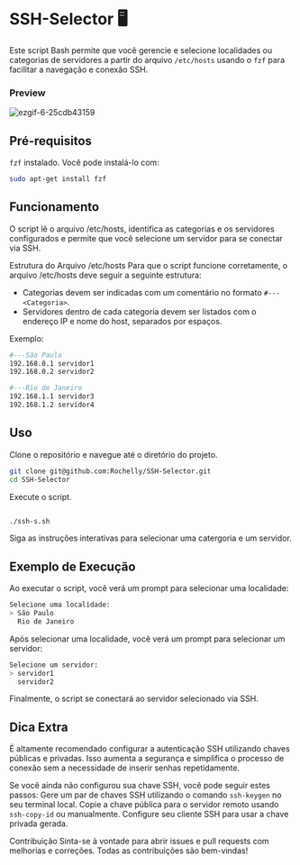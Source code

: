 # SSH-Selector 🖥️


Este script Bash permite que você gerencie e selecione localidades  ou categorias de servidores a partir do arquivo `/etc/hosts` usando o `fzf` para facilitar a navegação e conexão SSH.

### Preview
![ezgif-6-25cdb43159](https://github.com/user-attachments/assets/cf6700f6-9754-4915-896f-e1ac37965ec6)


## Pré-requisitos

`fzf` instalado. Você pode instalá-lo com:
  ```bash
  sudo apt-get install fzf
```

## Funcionamento
O script lê o arquivo /etc/hosts, identifica as categorias e os servidores configurados e permite que você selecione um servidor para se conectar via SSH.

Estrutura do Arquivo /etc/hosts
Para que o script funcione corretamente, o arquivo /etc/hosts deve seguir a seguinte estrutura:

* Categorias devem ser indicadas com um comentário no formato `#---<Categoria>`.
* Servidores dentro de cada categoria devem ser listados com o endereço IP e nome do host, separados por espaços.


Exemplo:
  ```bash
#---São Paulo
192.168.0.1 servidor1
192.168.0.2 servidor2

#---Rio de Janeiro
192.168.1.1 servidor3
192.168.1.2 servidor4
```

## Uso
Clone o repositório e navegue até o diretório do projeto.

```bash
git clone git@github.com:Rochelly/SSH-Selector.git
cd SSH-Selector
```
Execute o script.

```bash

./ssh-s.sh
```

Siga as instruções interativas para selecionar uma catergoria e um servidor.

## Exemplo de Execução
Ao executar o script, você verá um prompt para selecionar uma localidade:

```bash
Selecione uma localidade:
> São Paulo
  Rio de Janeiro
```
Após selecionar uma localidade, você verá um prompt para selecionar um servidor:

```bash
Selecione um servidor:
> servidor1
  servidor2
```
Finalmente, o script se conectará ao servidor selecionado via SSH.

## Dica Extra

É altamente recomendado configurar a autenticação SSH utilizando chaves públicas e privadas. Isso aumenta a segurança e simplifica o processo de conexão sem a necessidade de inserir senhas repetidamente.

Se você ainda não configurou sua chave SSH, você pode seguir estes passos:
Gere um par de chaves SSH utilizando o comando `ssh-keygen` no seu terminal local.
Copie a chave pública para o servidor remoto usando `ssh-copy-id` ou manualmente.
Configure seu cliente SSH para usar a chave privada gerada.

Contribuição
Sinta-se à vontade para abrir issues e pull requests com melhorias e correções. Todas as contribuições são bem-vindas!



